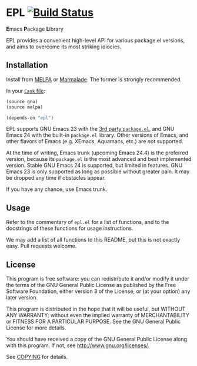 EPL [![Build Status](https://travis-ci.org/cask/epl.png?branch=master)](https://travis-ci.org/cask/epl)
===

**E**macs **P**ackage **L**ibrary

EPL provides a convenient high-level API for various package.el versions, and
aims to overcome its most striking idiocies.

Installation
------------

Install from [MELPA](http://melpa.milkbox.net/#/epl) or
[Marmalade](http://marmalade-repo/packages/epl).  The former is strongly
recommended.

In your [`Cask` file](https://github.com/cask/cask):

```lisp
(source gnu)
(source melpa)

(depends-on "epl")
```

EPL supports GNU Emacs 23 with the
[3rd party `package.el`](https://github.com/technomancy/package.el), and GNU
Emacs 24 with the built-in `package.el` library.  Other versions of Emacs, and
other flavors of Emacs (e.g. XEmacs, Aquamacs, etc.) are *not* supported.

At the time of writing, Emacs trunk (upcoming Emacs 24.4) is the preferred
version, because its `package.el` is the most advanced and best implemented
version.  Stable GNU Emacs 24 is supported, but limited in features.  GNU Emacs
23 is only supported as long as possible without greater pain.  It may be
dropped any time if obstacles appear.

If you have any chance, use Emacs trunk.

Usage
-----

Refer to the commentary of `epl.el` for a list of functions, and to the
docstrings of these functions for usage instructions.

We may add a list of all functions to this README, but this is not exactly
easy.  Pull requests welcome.

License
-------

This program is free software: you can redistribute it and/or modify it under
the terms of the GNU General Public License as published by the Free Software
Foundation, either version 3 of the License, or (at your option) any later
version.

This program is distributed in the hope that it will be useful, but WITHOUT ANY
WARRANTY; without even the implied warranty of MERCHANTABILITY or FITNESS FOR A
PARTICULAR PURPOSE.  See the GNU General Public License for more details.

You should have received a copy of the GNU General Public License along with
this program.  If not, see http://www.gnu.org/licenses/.

See [COPYING](https://github.com/cask/epl/blob/master/COPYING) for
details.
